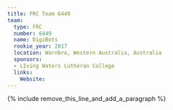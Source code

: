 ```yaml
---
title: FRC Team 6449
team:
  type: FRC
  number: 6449
  name: DigiBots
  rookie_year: 2017
  location: Warnbro, Western Australia, Australia
  sponsors:
  - LIving Waters Lutheran College
  links:
    Website:
---
```


{% include remove_this_line_and_add_a_paragraph %}